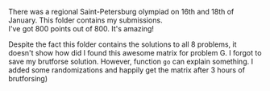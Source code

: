 There was a regional Saint-Petersburg olympiad on 16th and 18th of January. 
This folder contains my submissions. </br>
I've got 800 points out of 800. It's amazing! 

Despite the fact this folder contains the solutions to all 8 problems, it doesn't show how did I found this awesome matrix for problem G. I forgot to save my brutforse solution. However, function `go` can explain something. I added some randomizations and happily get the matrix after 3 hours of brutforsing)
